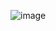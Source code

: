![image](https://user-images.githubusercontent.com/86946311/125851051-09dab7b3-643b-4501-a9c8-8eae32003269.png)

